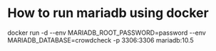 # How to run mariadb using docker

docker run -d --env MARIADB_ROOT_PASSWORD=password --env MARIADB_DATABASE=crowdcheck -p 3306:3306 mariadb:10.5
